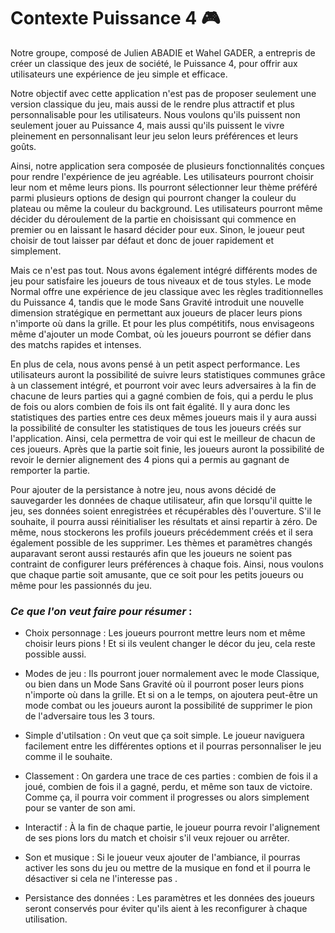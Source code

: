 # Contexte Puissance 4 🎮


Notre groupe, composé de Julien ABADIE et Wahel GADER, a entrepris de créer un classique des jeux de société, le Puissance 4, pour offrir aux utilisateurs une expérience de jeu simple et efficace.

Notre objectif avec cette application n'est pas de proposer seulement une version classique du jeu, mais aussi de le rendre plus attractif et plus personnalisable pour les utilisateurs. Nous voulons qu'ils puissent non seulement jouer au Puissance 4, mais aussi qu'ils puissent le vivre pleinement en personnalisant leur jeu selon leurs préférences et leurs goûts.

Ainsi, notre application sera composée de plusieurs fonctionnalités conçues pour rendre l'expérience de jeu agréable. Les utilisateurs pourront choisir leur nom et même leurs pions. Ils pourront sélectionner leur thème préféré parmi plusieurs options de design qui pourront changer la couleur du plateau ou même la couleur du background. Les utilisateurs pourront même décider du déroulement de la partie en choisissant qui commence en premier ou en laissant le hasard décider pour eux. Sinon, le joueur peut choisir de tout laisser par défaut et donc de jouer rapidement et simplement.

Mais ce n'est pas tout. Nous avons également intégré différents modes de jeu pour satisfaire les joueurs de tous niveaux et de tous styles. Le mode Normal offre une expérience de jeu classique avec les règles traditionnelles du Puissance 4, tandis que le mode Sans Gravité introduit une nouvelle dimension stratégique en permettant aux joueurs de placer leurs pions n'importe où dans la grille. Et pour les plus compétitifs, nous envisageons même d'ajouter un mode Combat, où les joueurs pourront se défier dans des matchs rapides et intenses.

En plus de cela, nous avons pensé à un petit aspect performance. Les utilisateurs auront la possibilité de suivre leurs statistiques communes grâce à un classement intégré, et pourront voir avec leurs adversaires à la fin de chacune de leurs parties qui a gagné combien de fois, qui a perdu le plus de fois ou alors combien de fois ils ont fait égalité. Il y aura donc les statistiques des parties entre ces deux mêmes joueurs mais il y aura aussi la possibilité de consulter les statistiques de tous les joueurs créés sur l'application. Ainsi, cela permettra de voir qui est le meilleur de chacun de ces joueurs. Après que la partie soit finie, les joueurs auront la possibilité de revoir le dernier alignement des 4 pions qui a permis au gagnant de remporter la partie.

Pour ajouter de la persistance à notre jeu, nous avons décidé de sauvegarder les données de chaque utilisateur, afin que lorsqu'il quitte le jeu, ses données soient enregistrées et récupérables dès l'ouverture. S'il le souhaite, il pourra aussi réinitialiser les résultats et ainsi repartir à zéro. De même, nous stockerons les profils joueurs précédemment créés et il sera également possible de les supprimer. Les thèmes et paramètres changés auparavant seront aussi restaurés afin que les joueurs ne soient pas contraint de configurer leurs préférences à chaque fois. Ainsi, nous voulons que chaque partie soit amusante, que ce soit pour les petits joueurs ou même pour les passionnés du jeu.


### __*Ce que l'on veut faire pour résumer*__ : 

  * Choix personnage : Les joueurs pourront mettre leurs nom et même choisir leurs pions ! Et si ils veulent changer le décor du jeu, cela reste possible aussi.

  * Modes de jeu : Ils pourront jouer normalement avec le mode Classique, ou bien dans un Mode Sans Gravité où il pourront poser leurs pions n'importe où dans la grille. Et si on a le temps, on ajoutera peut-être un mode combat ou les joueurs auront la possibilité de supprimer le pion de l'adversaire tous les 3 tours.

  * Simple d'utilsation : On veut que ça soit simple. Le joueur naviguera facilement entre les différentes options et il pourras personnaliser le jeu comme il le souhaite.

  * Classement : On gardera une trace de ces parties : combien de fois il a joué, combien de fois il a gagné, perdu, et même son taux de victoire. Comme ça, il pourra voir comment il progresses ou alors simplement pour se vanter de son ami.

  * Interactif : À la fin de chaque partie, le joueur pourra revoir l'alignement de ses pions lors du match et choisir s'il veux rejouer ou arrêter.

  * Son et musique : Si le joueur veux ajouter de l'ambiance, il pourras activer les sons du jeu ou mettre de la musique en fond et il pourra le désactiver si cela ne l'interesse pas .

 * Persistance des données : Les paramètres et les données des joueurs seront conservés pour éviter qu'ils aient à les reconfigurer à chaque utilisation.


  
